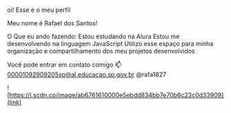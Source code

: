 oi! Esse é o meu perfil

Meu nome é Rafael dos Santos!

O Que eu ando fazendo:
Estou estudando na Alura
Estou me desenvolvendo na linguagem JavaScript
Utilizo esse espaço para minha organização e compartilhamento dos meu projetos desenvolvidos

Você pode entrar em contato comigo 📫
00001092909205sp@al.educacao.sp.gov.br
@rafa1827

![https://i.scdn.co/image/ab6761610000e5ebdd834bb7e70b6c23c0d33909](link)


